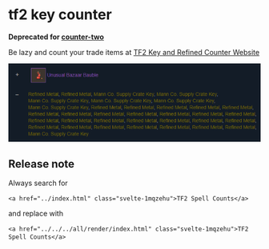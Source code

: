 # tf2 key counter

**Deprecated for [counter-two](https://github.com/joekiller/counter-two)**

Be lazy and count your trade items at [TF2 Key and Refined Counter Website](https://www.counter.tf/)

![An example of the TF2 Key and Refined Counter Website](docs/example.PNG "TF2 Key and Refined Counter Website Screenshot")


## Release note

Always search for

    <a href="../index.html" class="svelte-1mqzehu">TF2 Spell Counts</a>

and replace with

    <a href="../../../all/render/index.html" class="svelte-1mqzehu">TF2 Spell Counts</a>
